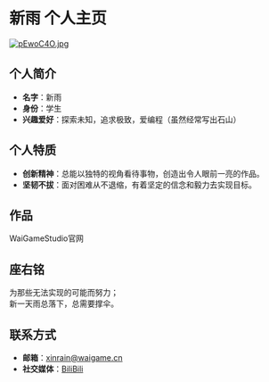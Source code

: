 # 新雨 个人主页

[![pEwoC4O.jpg](https://s21.ax1x.com/2025/03/20/pEwoC4O.jpg)](https://imgse.com/i/pEwoC4O)

## 个人简介
- **名字**：新雨
- **身份**：学生
- **兴趣爱好**：探索未知，追求极致，爱编程（虽然经常写出石山）

## 个人特质
- **创新精神**：总能以独特的视角看待事物，创造出令人眼前一亮的作品。
- **坚韧不拔**：面对困难从不退缩，有着坚定的信念和毅力去实现目标。

## 作品
WaiGameStudio官网

## 座右铭
为那些无法实现的可能而努力；  
新一天雨总落下，总需要撑伞。

## 联系方式
- **邮箱**：[xinrain@waigame.cn](mailto:xinrain@waigame.cn)
- **社交媒体**：[BiliBili](https://space.bilibili.com/3537122153728569)
